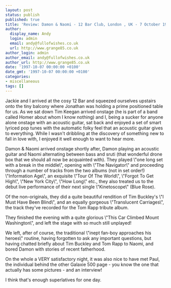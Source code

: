 ```yaml
---
layout: post
status: publish
published: true
title: 'Review: Damon & Naomi - 12 Bar Club, London , UK - 7 October 1997'
author:
  display_name: Andy
  login: admin
  email: andy@fullofwishes.co.uk
  url: http://www.grange85.co.uk
author_login: admin
author_email: andy@fullofwishes.co.uk
author_url: http://www.grange85.co.uk
date: '1997-10-07 00:00:00 +0100'
date_gmt: '1997-10-07 00:00:00 +0100'
categories:
- miscellaneous
tags: []
---
```

<p>Jackie and I arrived at the cosy 12 Bar and squeezed ourselves upstairs onto the tiny balcony where Jonathan was holding a prime positioned table for us. As we sat down Tim Keegan arrived onstage (he is part of a band called Homer about whom I know nothing) and I, being a sucker for anyone alone onstage with an acoustic guitar, sat back and enjoyed a set of smart lyriced pop tunes with the automatic folky feel that an acoustic guitar gives to everything. While I wasn't dribbling at the discovery of something new to fall in love with, I enjoyed it well enough to want to hear more. </p>
<p>Damon & Naomi arrived onstage shortly after, Damon playing an acoustic guitar and Naomi alternating between bass and sruti (that wonderful drone box that we should all now be acquainted with). They played \"one long set with a break in the middle\", opening with \"The Navigator\" and proceeding through a number of tracks from the two albums (not in set order!) \"Information Age\", an exquisite \"Tour Of The World\", \"Forgot To Get High\", \"New York City\", \"How Long\" etc., they also treated us to the debut live performance of their next single \"Kinetoscope\" (Blue Rose). </p>
<p>Of the non-originals, they did a quite beautiful rendition of Tim Buckley's \"I Must Have Been Blind\", and an equally gorgeous \"Translucent Carriages\", the track they've recorded for the Tom Rapp tribute album. </p>
<p>They finished the evening with a quite glorious \"This Car Climbed Mount Washington\", and left the stage with so much still unplayed! </p>
<p>We left, after of course, the traditional \"inept fan-boy approaches his heroes\" routine, having forgotten to ask any important questions, but having chatted briefly about Tim Buckley and Tom Rapp to Naomi, and bored Damon with stories of recent fatherhood. </p>
<p>On the whole a VERY satisfactory night, it was also nice to have met Paul, the individual behind the other Galaxie 500 page - you know the one that actually has some pictures - and an interview! </p>
<p>I think that's enough superlatives for one day. </p>
